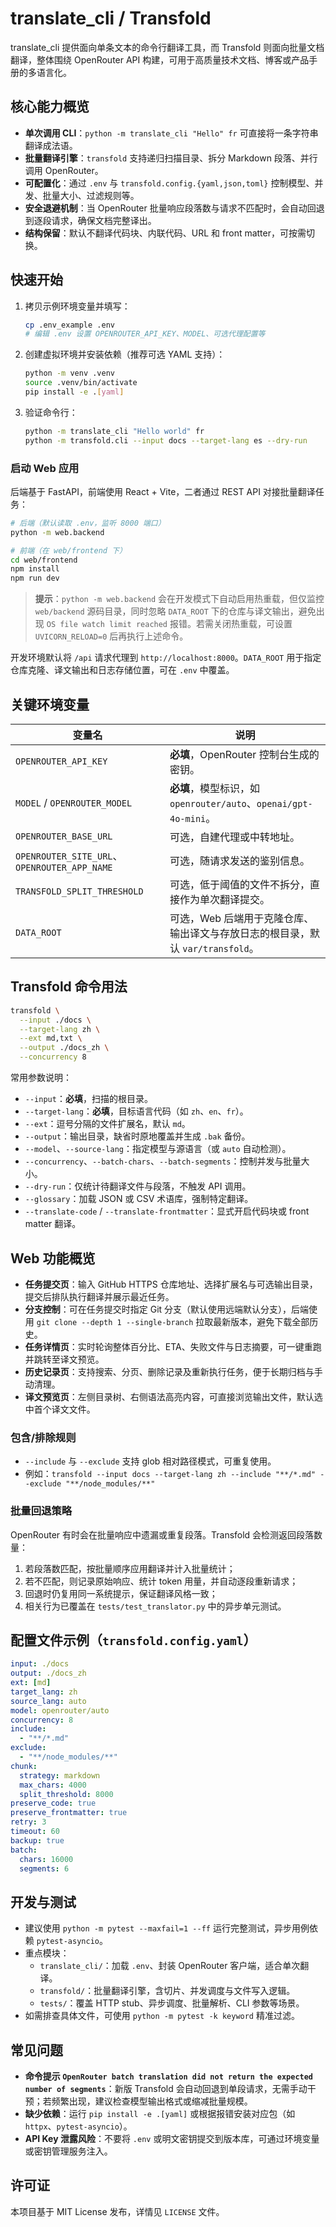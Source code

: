 # translate_cli / Transfold

translate_cli 提供面向单条文本的命令行翻译工具，而 Transfold 则面向批量文档翻译，整体围绕 OpenRouter API 构建，可用于高质量技术文档、博客或产品手册的多语言化。

## 核心能力概览

- **单次调用 CLI**：`python -m translate_cli "Hello" fr` 可直接将一条字符串翻译成法语。
- **批量翻译引擎**：`transfold` 支持递归扫描目录、拆分 Markdown 段落、并行调用 OpenRouter。
- **可配置化**：通过 `.env` 与 `transfold.config.{yaml,json,toml}` 控制模型、并发、批量大小、过滤规则等。
- **安全退避机制**：当 OpenRouter 批量响应段落数与请求不匹配时，会自动回退到逐段请求，确保文档完整译出。
- **结构保留**：默认不翻译代码块、内联代码、URL 和 front matter，可按需切换。

## 快速开始

1. 拷贝示例环境变量并填写：

   ```bash
   cp .env_example .env
   # 编辑 .env 设置 OPENROUTER_API_KEY、MODEL、可选代理配置等
   ```

2. 创建虚拟环境并安装依赖（推荐可选 YAML 支持）：

   ```bash
   python -m venv .venv
   source .venv/bin/activate
   pip install -e .[yaml]
   ```

3. 验证命令行：

   ```bash
   python -m translate_cli "Hello world" fr
   python -m transfold.cli --input docs --target-lang es --dry-run
   ```

### 启动 Web 应用

后端基于 FastAPI，前端使用 React + Vite，二者通过 REST API 对接批量翻译任务：

```bash
# 后端（默认读取 .env，监听 8000 端口）
python -m web.backend

# 前端（在 web/frontend 下）
cd web/frontend
npm install
npm run dev
```

> **提示**：`python -m web.backend` 会在开发模式下自动启用热重载，但仅监控
> `web/backend` 源码目录，同时忽略 `DATA_ROOT` 下的仓库与译文输出，避免出
> 现 `OS file watch limit reached` 报错。若需关闭热重载，可设置
> `UVICORN_RELOAD=0` 后再执行上述命令。

开发环境默认将 `/api` 请求代理到 `http://localhost:8000`。`DATA_ROOT` 用于指定仓库克隆、译文输出和日志存储位置，可在 `.env` 中覆盖。

## 关键环境变量

| 变量名 | 说明 |
| ------ | ---- |
| `OPENROUTER_API_KEY` | **必填**，OpenRouter 控制台生成的密钥。 |
| `MODEL` / `OPENROUTER_MODEL` | **必填**，模型标识，如 `openrouter/auto`、`openai/gpt-4o-mini`。 |
| `OPENROUTER_BASE_URL` | 可选，自建代理或中转地址。 |
| `OPENROUTER_SITE_URL`、`OPENROUTER_APP_NAME` | 可选，随请求发送的鉴别信息。 |
| `TRANSFOLD_SPLIT_THRESHOLD` | 可选，低于阈值的文件不拆分，直接作为单次翻译提交。 |
| `DATA_ROOT` | 可选，Web 后端用于克隆仓库、输出译文与存放日志的根目录，默认 `var/transfold`。 |

## Transfold 命令用法

```bash
transfold \
  --input ./docs \
  --target-lang zh \
  --ext md,txt \
  --output ./docs_zh \
  --concurrency 8
```

常用参数说明：

- `--input`：**必填**，扫描的根目录。
- `--target-lang`：**必填**，目标语言代码（如 `zh`、`en`、`fr`）。
- `--ext`：逗号分隔的文件扩展名，默认 `md`。
- `--output`：输出目录，缺省时原地覆盖并生成 `.bak` 备份。
- `--model`、`--source-lang`：指定模型与源语言（或 `auto` 自动检测）。
- `--concurrency`、`--batch-chars`、`--batch-segments`：控制并发与批量大小。
- `--dry-run`：仅统计待翻译文件与段落，不触发 API 调用。
- `--glossary`：加载 JSON 或 CSV 术语库，强制特定翻译。
- `--translate-code` / `--translate-frontmatter`：显式开启代码块或 front matter 翻译。

## Web 功能概览

- **任务提交页**：输入 GitHub HTTPS 仓库地址、选择扩展名与可选输出目录，提交后排队执行翻译并展示最近任务。
- **分支控制**：可在任务提交时指定 Git 分支（默认使用远端默认分支），后端使用 `git clone --depth 1 --single-branch` 拉取最新版本，避免下载全部历史。
- **任务详情页**：实时轮询整体百分比、ETA、失败文件与日志摘要，可一键重跑并跳转至译文预览。
- **历史记录页**：支持搜索、分页、删除记录及重新执行任务，便于长期归档与手动清理。
- **译文预览页**：左侧目录树、右侧语法高亮内容，可直接浏览输出文件，默认选中首个译文文件。

### 包含/排除规则

- `--include` 与 `--exclude` 支持 glob 相对路径模式，可重复使用。
- 例如：`transfold --input docs --target-lang zh --include "**/*.md" --exclude "**/node_modules/**"`

### 批量回退策略

OpenRouter 有时会在批量响应中遗漏或重复段落。Transfold 会检测返回段落数量：

1. 若段落数匹配，按批量顺序应用翻译并计入批量统计；
2. 若不匹配，则记录原始响应、统计 token 用量，并自动逐段重新请求；
3. 回退时仍复用同一系统提示，保证翻译风格一致；
4. 相关行为已覆盖在 `tests/test_translator.py` 中的异步单元测试。

## 配置文件示例（`transfold.config.yaml`）

```yaml
input: ./docs
output: ./docs_zh
ext: [md]
target_lang: zh
source_lang: auto
model: openrouter/auto
concurrency: 8
include:
  - "**/*.md"
exclude:
  - "**/node_modules/**"
chunk:
  strategy: markdown
  max_chars: 4000
  split_threshold: 8000
preserve_code: true
preserve_frontmatter: true
retry: 3
timeout: 60
backup: true
batch:
  chars: 16000
  segments: 6
```

## 开发与测试

- 建议使用 `python -m pytest --maxfail=1 --ff` 运行完整测试，异步用例依赖 `pytest-asyncio`。
- 重点模块：
  - `translate_cli/`：加载 `.env`、封装 OpenRouter 客户端，适合单次翻译。
  - `transfold/`：批量翻译引擎，含切片、并发调度与文件写入逻辑。
  - `tests/`：覆盖 HTTP stub、异步调度、批量解析、CLI 参数等场景。
- 如需排查具体文件，可使用 `python -m pytest -k keyword` 精准过滤。

## 常见问题

- **命令提示 `OpenRouter batch translation did not return the expected number of segments`**：新版 Transfold 会自动回退到单段请求，无需手动干预；若频繁出现，建议检查模型输出格式或缩减批量规模。
- **缺少依赖**：运行 `pip install -e .[yaml]` 或根据报错安装对应包（如 `httpx`、`pytest-asyncio`）。
- **API Key 泄露风险**：不要将 `.env` 或明文密钥提交到版本库，可通过环境变量或密钥管理服务注入。

## 许可证

本项目基于 MIT License 发布，详情见 `LICENSE` 文件。
